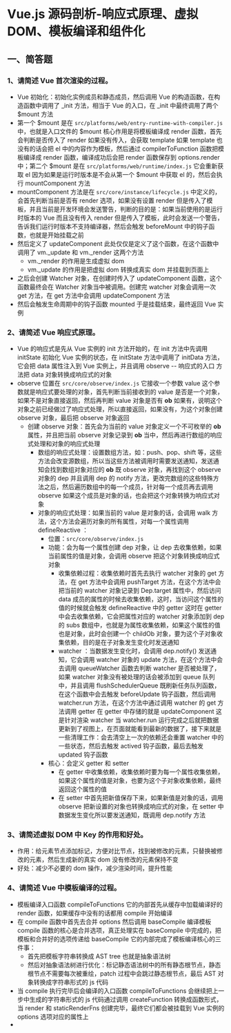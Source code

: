 # Vue.js 源码剖析-响应式原理、虚拟 DOM、模板编译和组件化

## 一、简答题

### 1、请简述 Vue 首次渲染的过程。
* Vue 初始化：初始化实例成员和静态成员，然后调用 Vue 的构造函数，在构造函数中调用了 _init 方法，相当于 Vue 的入口，在 _init 中最终调用了两个 $mount 方法
* 第一个 $mount 是在 `src/platforms/web/entry-runtime-with-compiler.js` 中，也就是入口文件的 $mount 核心作用是将模板编译成 render 函数，首先会判断是否传入了 render 如果没有传入，会获取 template 如果 template 也没有的话会把 el 中的内容作为模板，然后通过 compilerToFunction 函数把模板编译成 render 函数，编译成功后会把 render 函数保存到 options.render 中；第二个 $mount 是在 `src/platforms/web/runtime/index.js` 它会重新获取 el 因为如果是运行时版本是不会从第一个 $mount 中获取 el 的，然后会执行 mountComponent 方法
* mountComponent 方法是在 `src/core/instance/lifecycle.js` 中定义的，会首先判断当前是否有 render 选项，如果没有设置 render 但是传入了模板，并且当前是开发环境会发送警告，判断的目的是：如果当前使用的是运行时版本的 Vue 而且没有传入 render 但是传入了模板，此时会发送一个警告，告诉我们运行时版本不支持编译器，然后会触发 beforeMount 中的钩子函数，也就是开始挂载之前
* 然后定义了 updateComponent 此处仅仅是定义了这个函数，在这个函数中调用了 vm._update 和 vm._render 这两个方法
  * vm._render 的作用是生成虚拟 dom 
  * vm._update 的作用是把虚拟 dom 转换成真实 dom 并挂载到页面上
* 之后会创建 Watcher 对象，在创建时传入了 updateComponent 函数，这个函数最终会在 Watcher 对象当中被调用。创建完 watcher 对象会调用一次 get 方法，在 get 方法中会调用 updateComponent 方法
* 然后会触发生命周期中的钩子函数 mounted 于是挂载结束，最终返回 Vue 实例

### 2、请简述 Vue 响应式原理。
* Vue 的响应式是先从 Vue 实例的 init 方法开始的，在 init 方法中先调用 initState 初始化 Vue 实例的状态，在 initState 方法中调用了 initData 方法，它会把 data 属性注入到 Vue 实例上，并且调用 observe -- 响应式的入口 方法把 data 对象转换成响应式的对象
* observe 位置在 `src/core/observe/index.js` 它接收一个参数 value 这个参数就是响应式要处理的对象，首先判断当前接收到的 value 是否是一个对象，如果不是对象直接返回，然后再判断 value 对象是否有 __ob__ 如果有，说明这个对象之前已经做过了响应式处理，所以直接返回，如果没有，为这个对象创建 observe 对象，最后把 observe 对象返回
  * 创建 observe 对象：首先会为当前的 value 对象定义一个不可枚举的 __ob__ 属性，并且把当前 observe 对象记录到 __ob__ 当中，然后再进行数组的响应式处理和对象的响应式处理
    * 数组的响应式处理：设置数组方法，如：push、pop、shift 等，这些方法会改变源数组，所以当这些方法被调用时需要发送通知，发送通知会找到数组对象对应的 __ob__ 既 observe 对象，再找到这个 observe 对象的 dep 并且调用 dep 的 notify 方法，更改完数组的这些特殊方法之后，然后遍历数组中的每一个成员，针对每一个成员再去调用 observe 如果这个成员是对象的话，也会把这个对象转换为响应式对象
    * 对象的响应式处理：如果当前的 value 是对象的话，会调用 walk 方法，这个方法会遍历对象的所有属性，对每一个属性调用 defineReactive ：
      * 位置：`src/core/observe/index.js`
      * 功能：会为每一个属性创建 dep 对象，让 dep 去收集依赖，如果当前属性的值是对象，会调用 observe 把这个对象转换成响应式对象
        * 收集依赖过程：收集依赖时首先去执行 watcher 对象的 get 方法，在 get 方法中会调用 pushTarget 方法，在这个方法中会把当前的 watcher 对象记录到 Dep.target 属性中，然后访问 data 成员的属性的时候去收集依赖，这时，当访问这个属性的值的时候就会触发 defineReactive 中的 getter 这时在 getter 中会去收集依赖，它会把属性对应的 watcher 对象添加到 dep 的 subs 数组中，也就是为属性收集依赖，如果这个属性的值也是对象，此时会创建一个 childOb 对象，要为这个子对象收集依赖，目的是在子对象发生变化时发送通知
        * watcher ：当数据发生变化时，会调用 dep.notify() 发送通知，它会调用 watcher 对象的 update 方法，在这个方法中会去调用 queueWatcher 函数去判断 watcher 是否被处理了，如果 watcher 对象没有被处理的话会被添加到 queue 队列中，并且调用 flushSchedulerQueue 既刷新任务队列函数，在这个函数中会去触发 beforeUpdate 钩子函数，然后调用 watcher.run 方法，在这个方法中通过调用 watcher 的 get 方法调用 getter 在 getter 中存储的就是 updateComponent 这是针对渲染 watcher 当 watcher.run 运行完成之后就把数据更新到了视图上，在页面就能看到最新的数据了，接下来就是一些清理工作：会去清空上一次的依赖还会重置 watcher 中的一些状态，然后去触发 actived 钩子函数，最后去触发 updated 钩子函数
      * 核心：会定义 getter 和 setter 
        * 在 getter 中收集依赖，收集依赖时要为每一个属性收集依赖，如果这个属性的值是对象，也要为这个子对象收集依赖，最终返回这个属性的值
        * 在 setter 中首先把新值保存下来，如果新值是对象的话，调用 observe 把新设置的对象也转换成响应式的对象，在 setter 中数据发生变化所以要发送通知，既调用 dep.notify 方法

### 3、请简述虚拟 DOM 中 Key 的作用和好处。
* 作用：给元素节点添加标记，方便对比节点，找到被修改的元素，只替换被修改的元素，然后生成新的真实 dom 没有修改的元素保持不变
* 好处：减少不必要的 dom 操作，减少渲染时间，提升性能

### 4、请简述 Vue 中模板编译的过程。
* 模板编译入口函数 compileToFunctions 它的内部首先从缓存中加载编译好的 render 函数，如果缓存中没有的话都用 compile 开始编译
* 在 compile 函数中首先去合并 options 然后调用 baseCompile 编译模板 compile 函数的核心是合并选项，真正处理实在 baseCompile 中完成的，把模板和合并好的选项传递给 baseCompile 它的内部完成了模板编译核心的三件事：
  * 首先把模板字符串转换成 AST tree 也就是抽象语法树
  * 然后对抽象语法树进行优化：标记静态语法树中的所有静态根节点，静态根节点不需要每次被重绘，patch 过程中会跳过静态根节点，最后 AST 对象转换成字符串形式的 js 代码
* 当 compile 执行完毕后会编译的入口函数 compileToFunctions 会继续把上一步中生成的字符串形式的 js 代码通过调用 createFunction 转换成函数形式，当 render 和 staticRenderFns 创建完毕，最终它们都会被挂载到 Vue 实例的 options 选项对应的属性上
* 
